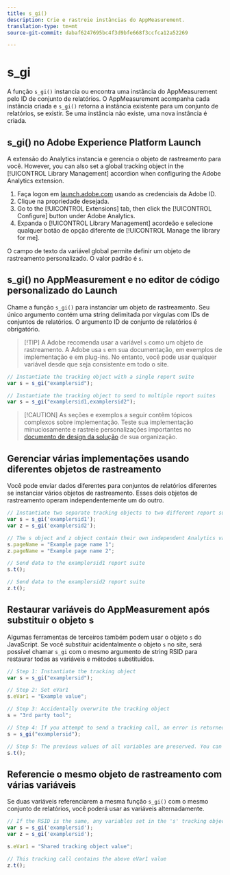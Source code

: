 ```yaml
---
title: s_gi()
description: Crie e rastreie instâncias do AppMeasurement.
translation-type: tm+mt
source-git-commit: dabaf6247695bc4f3d9bfe668f3ccfca12a52269

---
```



# s_gi

A função `s_gi()` instancia ou encontra uma instância do AppMeasurement pelo ID de conjunto de relatórios. O AppMeasurement acompanha cada instância criada e `s_gi()` retorna a instância existente para um conjunto de relatórios, se existir. Se uma instância não existe, uma nova instância é criada.

## s_gi() no Adobe Experience Platform Launch

A extensão do Analytics instancia e gerencia o objeto de rastreamento para você. However, you can also set a global tracking object in the [!UICONTROL Library Management] accordion when configuring the Adobe Analytics extension.

1. Faça logon em [launch.adobe.com](https://launch.adobe.com) usando as credenciais da Adobe ID.
2. Clique na propriedade desejada.
3. Go to the [!UICONTROL Extensions] tab, then click the [!UICONTROL Configure] button under Adobe Analytics.
4. Expanda o [!UICONTROL Library Management] acordeão e selecione qualquer botão de opção diferente de [!UICONTROL Manage the library for me].

O campo de texto da variável global permite definir um objeto de rastreamento personalizado. O valor padrão é `s`.

## s_gi() no AppMeasurement e no editor de código personalizado do Launch

Chame a função `s_gi()` para instanciar um objeto de rastreamento. Seu único argumento contém uma string delimitada por vírgulas com IDs de conjuntos de relatórios. O argumento ID de conjunto de relatórios é obrigatório.

>[!TIP] A Adobe recomenda usar a variável `s` como um objeto de rastreamento. A Adobe usa `s` em sua documentação, em exemplos de implementação e em plug-ins. No entanto, você pode usar qualquer variável desde que seja consistente em todo o site.

```js
// Instantiate the tracking object with a single report suite
var s = s_gi("examplersid");

// Instantiate the tracking object to send to multiple report suites
var s = s_gi("examplersid1,examplersid2");
```

>[!CAUTION] As seções e exemplos a seguir contêm tópicos complexos sobre implementação. Teste sua implementação minuciosamente e rastreie personalizações importantes no [documento de design da solução](../../prepare/solution-design.md) de sua organização.

## Gerenciar várias implementações usando diferentes objetos de rastreamento

Você pode enviar dados diferentes para conjuntos de relatórios diferentes se instanciar vários objetos de rastreamento. Esses dois objetos de rastreamento operam independentemente um do outro.

```js
// Instantiate two separate tracking objects to two different report suites
var s = s_gi('examplersid1');
var z = s_gi('examplersid2');

// The s object and z object contain their own independent Analytics variables simultaneously
s.pageName = "Example page name 1";
z.pageName = "Example page name 2";

// Send data to the examplersid1 report suite
s.t();

// Send data to the examplersid2 report suite
z.t();
```

## Restaurar variáveis do AppMeasurement após substituir o objeto s

Algumas ferramentas de terceiros também podem usar o objeto `s` do JavaScript. Se você substituir acidentalmente o objeto `s` no site, será possível chamar `s_gi` com o mesmo argumento de string RSID para restaurar todas as variáveis e métodos substituídos.

```js
// Step 1: Instantiate the tracking object
var s = s_gi("examplersid");

// Step 2: Set eVar1
s.eVar1 = "Example value";

// Step 3: Accidentally overwrite the tracking object
s = "3rd party tool";

// Step 4: If you attempt to send a tracking call, an error is returned. Instead, re-instantiate the tracking object
s = s_gi("examplersid");

// Step 5: The previous values of all variables are preserved. You can send a tracking call and eVar1 is correctly set
s.t();
```

## Referencie o mesmo objeto de rastreamento com várias variáveis

Se duas variáveis referenciarem a mesma função `s_gi()` com o mesmo conjunto de relatórios, você poderá usar as variáveis alternadamente.

```js
// If the RSID is the same, any variables set in the 's' tracking object also get set in 'z' tracking object
var s = s_gi('examplersid');
var z = s_gi('examplersid');

s.eVar1 = "Shared tracking object value";

// This tracking call contains the above eVar1 value
z.t();
```
